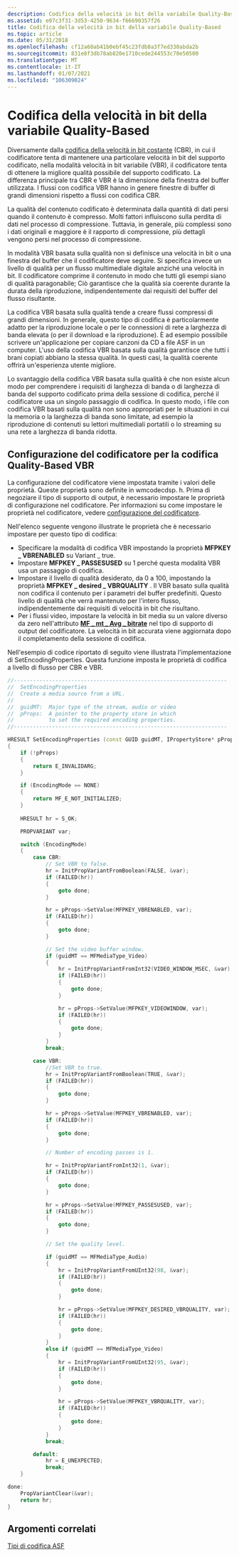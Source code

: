 ```yaml
---
description: Codifica della velocità in bit della variabile Quality-Based
ms.assetid: e07c3f31-3d53-4250-9634-f66690357f26
title: Codifica della velocità in bit della variabile Quality-Based
ms.topic: article
ms.date: 05/31/2018
ms.openlocfilehash: cf12a60ab41b0ebf45c23fdb8a3f7ed330abda2b
ms.sourcegitcommit: 831e8f3db78ab820e1710cede244553c70e50500
ms.translationtype: MT
ms.contentlocale: it-IT
ms.lasthandoff: 01/07/2021
ms.locfileid: "106309024"
---
```

# <a name="quality-based-variable-bit-rate-encoding"></a>Codifica della velocità in bit della variabile Quality-Based

Diversamente dalla [codifica della velocità in bit costante](constant-bit-rate-encoding.md) (CBR), in cui il codificatore tenta di mantenere una particolare velocità in bit del supporto codificato, nella modalità velocità in bit variabile (VBR), il codificatore tenta di ottenere la migliore qualità possibile del supporto codificato. La differenza principale tra CBR e VBR è la dimensione della finestra del buffer utilizzata. I flussi con codifica VBR hanno in genere finestre di buffer di grandi dimensioni rispetto a flussi con codifica CBR.

La qualità del contenuto codificato è determinata dalla quantità di dati persi quando il contenuto è compresso. Molti fattori influiscono sulla perdita di dati nel processo di compressione. Tuttavia, in generale, più complessi sono i dati originali e maggiore è il rapporto di compressione, più dettagli vengono persi nel processo di compressione.

In modalità VBR basata sulla qualità non si definisce una velocità in bit o una finestra del buffer che il codificatore deve seguire. Si specifica invece un livello di qualità per un flusso multimediale digitale anziché una velocità in bit. Il codificatore comprime il contenuto in modo che tutti gli esempi siano di qualità paragonabile; Ciò garantisce che la qualità sia coerente durante la durata della riproduzione, indipendentemente dai requisiti del buffer del flusso risultante.

La codifica VBR basata sulla qualità tende a creare flussi compressi di grandi dimensioni. In generale, questo tipo di codifica è particolarmente adatto per la riproduzione locale o per le connessioni di rete a larghezza di banda elevata (o per il download e la riproduzione). È ad esempio possibile scrivere un'applicazione per copiare canzoni da CD a file ASF in un computer. L'uso della codifica VBR basata sulla qualità garantisce che tutti i brani copiati abbiano la stessa qualità. In questi casi, la qualità coerente offrirà un'esperienza utente migliore.

Lo svantaggio della codifica VBR basata sulla qualità è che non esiste alcun modo per comprendere i requisiti di larghezza di banda o di larghezza di banda del supporto codificato prima della sessione di codifica, perché il codificatore usa un singolo passaggio di codifica. In questo modo, i file con codifica VBR basati sulla qualità non sono appropriati per le situazioni in cui la memoria o la larghezza di banda sono limitate, ad esempio la riproduzione di contenuti su lettori multimediali portatili o lo streaming su una rete a larghezza di banda ridotta.

## <a name="configuring-the-encoder-for-quality-based-vbr-encoding"></a>Configurazione del codificatore per la codifica Quality-Based VBR

La configurazione del codificatore viene impostata tramite i valori delle proprietà. Queste proprietà sono definite in wmcodecdsp. h. Prima di negoziare il tipo di supporto di output, è necessario impostare le proprietà di configurazione nel codificatore. Per informazioni su come impostare le proprietà nel codificatore, vedere [configurazione del codificatore](configuring-the-encoder.md).

Nell'elenco seguente vengono illustrate le proprietà che è necessario impostare per questo tipo di codifica:

-   Specificare la modalità di codifica VBR impostando la proprietà **MFPKEY \_ VBRENABLED** su Variant \_ true.
-   Impostare **MFPKEY \_ PASSESUSED** su 1 perché questa modalità VBR usa un passaggio di codifica.
-   Impostare il livello di qualità desiderato, da 0 a 100, impostando la proprietà **MFPKEY \_ desired \_ VBRQUALITY** . Il VBR basato sulla qualità non codifica il contenuto per i parametri del buffer predefiniti. Questo livello di qualità che verrà mantenuto per l'intero flusso, indipendentemente dai requisiti di velocità in bit che risultano.
-   Per i flussi video, impostare la velocità in bit media su un valore diverso da zero nell'attributo [**MF \_ mt \_ Avg \_ bitrate**](mf-mt-avg-bitrate-attribute.md) nel tipo di supporto di output del codificatore. La velocità in bit accurata viene aggiornata dopo il completamento della sessione di codifica.

Nell'esempio di codice riportato di seguito viene illustrata l'implementazione di SetEncodingProperties. Questa funzione imposta le proprietà di codifica a livello di flusso per CBR e VBR.


```C++
//-------------------------------------------------------------------
//  SetEncodingProperties
//  Create a media source from a URL.
//
//  guidMT:  Major type of the stream, audio or video
//  pProps:  A pointer to the property store in which 
//           to set the required encoding properties.
//-------------------------------------------------------------------

HRESULT SetEncodingProperties (const GUID guidMT, IPropertyStore* pProps)
{
    if (!pProps)
    {
        return E_INVALIDARG;
    }

    if (EncodingMode == NONE)
    {
        return MF_E_NOT_INITIALIZED;
    }
   
    HRESULT hr = S_OK;

    PROPVARIANT var;

    switch (EncodingMode)
    {
        case CBR:
            // Set VBR to false.
            hr = InitPropVariantFromBoolean(FALSE, &var);
            if (FAILED(hr))
            {
                goto done;
            }

            hr = pProps->SetValue(MFPKEY_VBRENABLED, var);
            if (FAILED(hr))
            {
                goto done;
            }

            // Set the video buffer window.
            if (guidMT == MFMediaType_Video)
            {
                hr = InitPropVariantFromInt32(VIDEO_WINDOW_MSEC, &var);
                if (FAILED(hr))
                {
                    goto done;
                }

                hr = pProps->SetValue(MFPKEY_VIDEOWINDOW, var);    
                if (FAILED(hr))
                {
                    goto done;
                }
            }
            break;

        case VBR:
            //Set VBR to true.
            hr = InitPropVariantFromBoolean(TRUE, &var);
            if (FAILED(hr))
            {
                goto done;
            }

            hr = pProps->SetValue(MFPKEY_VBRENABLED, var);
            if (FAILED(hr))
            {
                goto done;
            }

            // Number of encoding passes is 1.

            hr = InitPropVariantFromInt32(1, &var);
            if (FAILED(hr))
            {
                goto done;
            }

            hr = pProps->SetValue(MFPKEY_PASSESUSED, var);
            if (FAILED(hr))
            {
                goto done;
            }

            // Set the quality level.

            if (guidMT == MFMediaType_Audio)
            {
                hr = InitPropVariantFromUInt32(98, &var);
                if (FAILED(hr))
                {
                    goto done;
                }

                hr = pProps->SetValue(MFPKEY_DESIRED_VBRQUALITY, var);    
                if (FAILED(hr))
                {
                    goto done;
                }
            }
            else if (guidMT == MFMediaType_Video)
            {
                hr = InitPropVariantFromUInt32(95, &var);
                if (FAILED(hr))
                {
                    goto done;
                }

                hr = pProps->SetValue(MFPKEY_VBRQUALITY, var);    
                if (FAILED(hr))
                {
                    goto done;
                }
            }
            break;

        default:
            hr = E_UNEXPECTED;
            break;
    }    

done:
    PropVariantClear(&var);
    return hr;
}
```



## <a name="related-topics"></a>Argomenti correlati

<dl> <dt>

[Tipi di codifica ASF](asf-encoding-types.md)
</dt> </dl>

 

 



